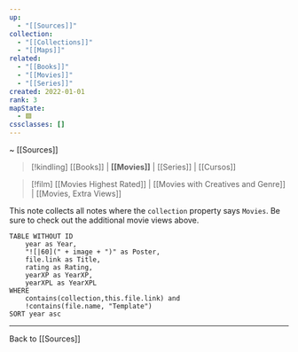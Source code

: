 ```yaml
---
up:
  - "[[Sources]]"
collection:
  - "[[Collections]]"
  - "[[Maps]]"
related:
  - "[[Books]]"
  - "[[Movies]]"
  - "[[Series]]"
created: 2022-01-01
rank: 3
mapState:
  - 🟩
cssclasses: []
---
```

~ [[Sources]]

> [!kindling] [[Books]] | **[[Movies]]** | [[Series]] | [[Cursos]] 

> [!film] [[Movies Highest Rated]] | [[Movies with Creatives and Genre]] | [[Movies, Extra Views]] 

This note collects all notes where the `collection` property says `Movies`. Be sure to check out the additional movie views above.

```dataview
TABLE WITHOUT ID
	year as Year,
	"![|60](" + image + ")" as Poster,
	file.link as Title,
	rating as Rating,
	yearXP as YearXP,
	yearXPL as YearXPL
WHERE
	contains(collection,this.file.link) and
	!contains(file.name, "Template")
SORT year asc
```
---

Back to [[Sources]] 

